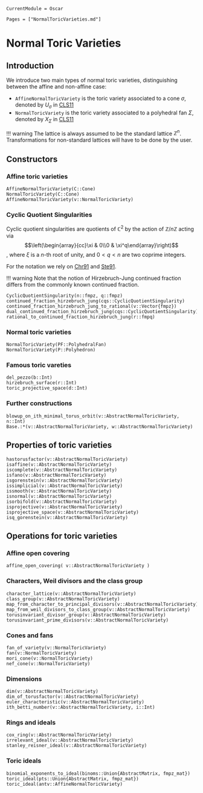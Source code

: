 ```@meta
CurrentModule = Oscar
```

```@contents
Pages = ["NormalToricVarieties.md"]
```

# Normal Toric Varieties

## Introduction

We introduce two main types of normal toric varieties, distinguishing between
the affine and non-affine case:
- `AffineNormalToricVariety` is the toric variety associated to a cone $\sigma$, denoted by $U_{\sigma}$ in [CLS11](@cite)
- `NormalToricVariety` is the toric variety associated to a polyhedral fan $\Sigma$, denoted by $X_{\Sigma}$ in [CLS11](@cite)

!!! warning
    The lattice is always assumed to be the standard lattice $\mathbb{Z}^n$.
    Transformations for non-standard lattices will have to be done by the user.


## Constructors

### Affine toric varieties

```@docs
AffineNormalToricVariety(C::Cone)
NormalToricVariety(C::Cone)
AffineNormalToricVariety(v::NormalToricVariety)
```

### Cyclic Quotient Singularities

Cyclic quotient singularities are quotients of $\mathbb{C}^2$ by the action of
$\mathbb{Z}/n\mathbb{Z}$ acting via 
$$\left(\begin{array}{cc}\xi & 0\\0 & \xi^q\end{array}\right)$$,
where $\xi$ is a $n$-th root of unity, and $0<q<n$ are two coprime integers.

For the notation we rely on [Chr91](@cite) and [Ste91](@cite).

!!! warning
    Note that the notion of Hirzebruch-Jung continued fraction differs from the
    commonly known continued fraction.

```@docs
CyclicQuotientSingularity(n::fmpz, q::fmpz)
continued_fraction_hirzebruch_jung(cqs::CyclicQuotientSingularity)
continued_fraction_hirzebruch_jung_to_rational(v::Vector{fmpz})
dual_continued_fraction_hirzebruch_jung(cqs::CyclicQuotientSingularity)
rational_to_continued_fraction_hirzebruch_jung(r::fmpq)
```

### Normal toric varieties

```@docs
NormalToricVariety(PF::PolyhedralFan)
NormalToricVariety(P::Polyhedron)
```

### Famous toric vareties

```@docs
del_pezzo(b::Int)
hirzebruch_surface(r::Int)
toric_projective_space(d::Int)
```

### Further constructions

```@docs
blowup_on_ith_minimal_torus_orbit(v::AbstractNormalToricVariety, n::Int)
Base.:*(v::AbstractNormalToricVariety, w::AbstractNormalToricVariety)
```


## Properties of toric varieties

```@docs
hastorusfactor(v::AbstractNormalToricVariety)
isaffine(v::AbstractNormalToricVariety)
iscomplete(v::AbstractNormalToricVariety)
isfano(v::AbstractNormalToricVariety)
isgorenstein(v::AbstractNormalToricVariety)
issimplicial(v::AbstractNormalToricVariety)
issmooth(v::AbstractNormalToricVariety)
isnormal(v::AbstractNormalToricVariety)
isorbifold(v::AbstractNormalToricVariety)
isprojective(v::AbstractNormalToricVariety)
isprojective_space(v::AbstractNormalToricVariety)
isq_gorenstein(v::AbstractNormalToricVariety)
```


## Operations for toric varieties

### Affine open covering

```@docs
affine_open_covering( v::AbstractNormalToricVariety )
```

### Characters, Weil divisors and the class group

```@docs
character_lattice(v::AbstractNormalToricVariety)
class_group(v::AbstractNormalToricVariety)
map_from_character_to_principal_divisors(v::AbstractNormalToricVariety)
map_from_weil_divisors_to_class_group(v::AbstractNormalToricVariety)
torusinvariant_divisor_group(v::AbstractNormalToricVariety)
torusinvariant_prime_divisors(v::AbstractNormalToricVariety)
```

### Cones and fans

```@docs
fan_of_variety(v::NormalToricVariety)
fan(v::NormalToricVariety)
mori_cone(v::NormalToricVariety)
nef_cone(v::NormalToricVariety)
```

### Dimensions

```@docs
dim(v::AbstractNormalToricVariety)
dim_of_torusfactor(v::AbstractNormalToricVariety)
euler_characteristic(v::AbstractNormalToricVariety)
ith_betti_number(v::AbstractNormalToricVariety, i::Int)
```

### Rings and ideals

```@docs
cox_ring(v::AbstractNormalToricVariety)
irrelevant_ideal(v::AbstractNormalToricVariety)
stanley_reisner_ideal(v::AbstractNormalToricVariety)
```

### Toric ideals

```@docs
binomial_exponents_to_ideal(binoms::Union{AbstractMatrix, fmpz_mat})
toric_ideal(pts::Union{AbstractMatrix, fmpz_mat})
toric_ideal(antv::AffineNormalToricVariety)
```
